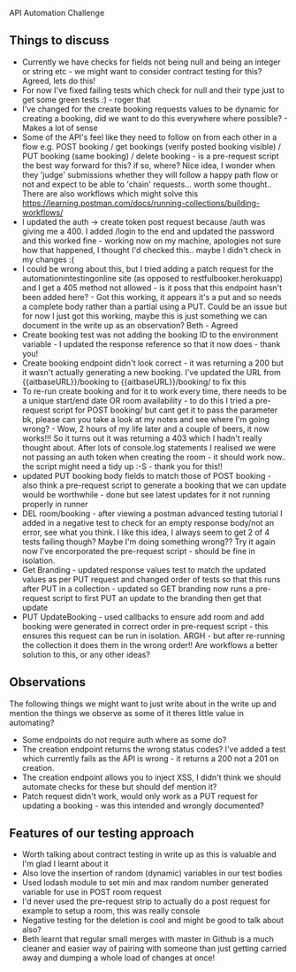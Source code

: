 API Automation Challenge

## Things to discuss
- Currently we have checks for fields not being null and being an integer or string etc - we might want to consider contract testing for this? Agreed, lets do this!
- For now I've fixed failing tests which check for null and their type just to get some green tests :) - roger that
- I've changed for the create booking requests values to be dynamic for creating a booking, did we want to do this everywhere where possible? - Makes a lot of sense
- Some of the API's feel like they need to follow on from each other in a flow e.g. POST booking / get bookings (verify posted booking visible) / PUT booking (same booking) / delete booking - is a pre-request script the best way forward for this? if so, where? Nice idea, I wonder when they 'judge' submissions whether they will follow a happy path flow or not and expect to be able to 'chain' requests... worth some thought.. There are also workflows which might solve this https://learning.postman.com/docs/running-collections/building-workflows/
- I updated the auth -> create token post request because /auth was giving me a 400.  I added /login to the end and updated the password and this worked fine - working now on my machine, apologies not sure how that happened, I thought I'd checked this.. maybe I didn't check in my changes :(
- I could be wrong about this, but I tried adding a patch request for the automationintestingonline site (as opposed to restfulbooker.herokuapp) and I get a 405 method not allowed - is it poss that this endpoint hasn't been added here? - Got this working, it appears it's a put and so needs a complete body rather than a partial using a PUT. Could be an issue but for now I just got this working, maybe this is just something we can document in the write up as an observation? Beth - Agreed
- Create booking test was not adding the booking ID to the environment variable - I updated the response reference so that it now does - thank you!
- Create booking endpoint didn't look correct - it was returning a 200 but it wasn't actually generating a new booking.  I've updated the URL from {{aitbaseURL}}/booking to {{aitbaseURL}}/booking/ to fix this
- To re-run create booking and for it to work every time, there needs to be a unique start/end date OR room availability - to do this I tried a pre-request script for POST booking/ but cant get it to pass the parameter bk, please can you take a look at my notes and see where I'm going wrong? - Wow, 2 hours of my life later and a couple of beers, it now works!!! So it turns out it was returning a 403 which I hadn't really thought about. After lots of console.log statements I realised we were not passing an auth token when creating the room - it should work now.. the script might need a tidy up :-S - thank you for this!!
- updated PUT booking body fields to match those of POST booking - also think a pre-request script to generate a booking that we can update would be worthwhile - done but see latest updates for it not running properly in runner
- DEL room/booking - after viewing a postman advanced testing tutorial I added in a negative test to check for an empty response body/not an error, see what you think. I like this idea, I always seem to get 2 of 4 tests failing though? Maybe I'm doing something wrong?? Try it again now I've encorporated the pre-request script - should be fine in isolation.
- Get Branding - updated response values test to match the updated values as per PUT request and changed order of tests so that this runs after PUT in a collection - updated so GET branding now runs a pre-request script to first PUT an update to the branding then get that update
- PUT UpdateBooking - used callbacks to ensure add room and add booking were generated in correct order in pre-request script - this ensures this request can be run in isolation.  ARGH - but after re-running the collection it does them in the wrong order!! Are workflows a better solution to this, or any other ideas?

## Observations
The following things we might want to just write about in the write up and mention the things we observe as some of it theres little value in automating?
- Some endpoints do not require auth where as some do?
- The creation endpoint returns the wrong status codes? I've added a test which currently fails as the API is wrong - it returns a 200 not a 201 on creation.
- The creation endpoint allows you to inject XSS, I didn't think we should automate checks for these but should def mention it?
- Patch request didn't work, would only work as a PUT request for updating a booking - was this intended and wrongly documented?

## Features of our testing approach
- Worth talking about contract testing in write up as this is valuable and I'm glad I learnt about it
- Also love the insertion of random (dynamic) variables in our test bodies
- Used lodash module to set min and max random number generated variable for use in POST room request
- I'd never used the pre-request strip to actually do a post request for example to setup a room, this was really console
- Negative testing for the deletion is cool and might be good to talk about also?
- Beth learnt that regular small merges with master in Github is a much cleaner and easier way of pairing with someone than just getting carried away and dumping a whole load of changes at once!
